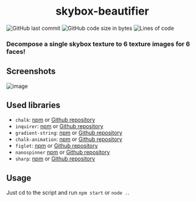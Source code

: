 <h1 align="center">skybox-beautifier</h1>

![GitHub last commit](https://img.shields.io/github/last-commit/alexandreaero/Skybox-Beautifier)
![GitHub code size in bytes](https://img.shields.io/github/languages/code-size/alexandreaero/Skybox-Beautifier)
![Lines of code](https://img.shields.io/tokei/lines/github/alexandreaero/Skybox-Beautifier)

### Decompose a single skybox texture to 6 texture images for 6 faces!

## Screenshots
![image](https://user-images.githubusercontent.com/66020831/208423648-5562a49d-362d-4be4-a8b5-b11a86f7ce4d.png)

## Used libraries
- ``chalk``: [npm](https://www.npmjs.com/package/chalk) or [Github repository](https://github.com/chalk/chalk)
- ``inquirer``: [npm](https://www.npmjs.com/package/inquirer) or [Github repository](https://github.com/SBoudrias/Inquirer.js)
- ``gradient-string``: [npm](https://www.npmjs.com/package/gradient-string) or [Github repository](https://github.com/bokub/gradient-string)
- ``chalk-animation``: [npm](https://www.npmjs.com/package/chalk-animation) or [Github repository](https://github.com/bokub/chalk-animation)
- ``figlet``: [npm](https://www.npmjs.com/package/figlet) or [Github repository](https://github.com/patorjk/figlet.js)
- ``nanospinner`` [npm](https://www.npmjs.com/package/nanospinner) or [Github repository](https://github.com/usmanyunusov/nanospinner)
- ``sharp``: [npm](https://www.npmjs.com/package/sharp) or [Github repository](https://github.com/lovell/sharp)

## Usage
Just cd to the script and run ``npm start`` or ``node .``.
